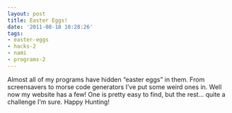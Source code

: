 ```yaml
---
layout: post
title: Easter Eggs!
date: '2011-08-18 10:28:26'
tags:
- easter-eggs
- hacks-2
- nami
- programs-2
---
```



Almost all of my programs have hidden “easter eggs” in them. From screensavers to morse code generators I’ve put some weird ones in. Well now my website has a few! One is pretty easy to find, but the rest… quite a challenge I’m sure. Happy Hunting!


